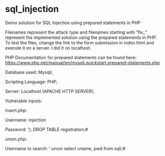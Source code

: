 # sql_injection
Demo solution for SQL Injection using prepared statements in PHP

Filenames represent the attack type and filenames starting with "fix_" represent the implemented solution using the prepared statements in PHP.
To test the files, change the link to the form submission in index.html and execute it on a server. I did it on localhost.

PHP Documentation for prepared statements can be found here: https://www.php.net/manual/en/mysqli.quickstart.prepared-statements.php

Database used: Mysqli;

Scripting Language: PHP;

Server: Localhost (APACHE HTTP SERVER);

Vulnerable inputs: 

insert.php: 	

Username: injection

Password: '); DROP TABLE registration;# 


union.php:

Username to search: ' union select uname, pwd from sqli;#
